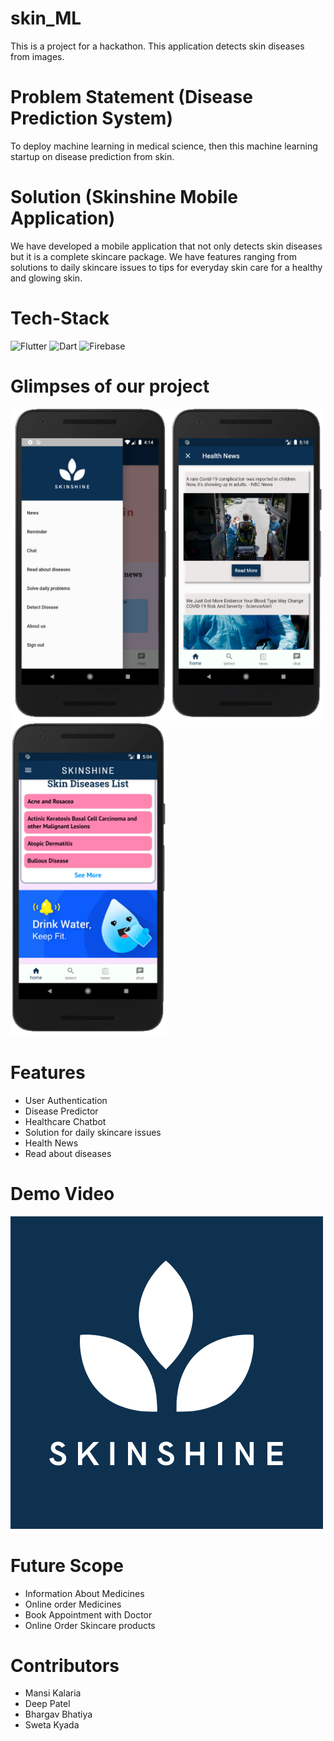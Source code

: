 # skin_ML
This is a project for a hackathon. This application detects skin diseases from images.

# Problem Statement (Disease Prediction System)
To deploy machine learning in medical science, then this machine learning startup on disease prediction from skin.

# Solution (Skinshine Mobile Application)
We have developed a mobile application that not only detects skin diseases but it is a complete skincare package. We have features ranging from solutions to daily skincare issues to tips for everyday skin care for a healthy and glowing skin.

# Tech-Stack

<img alt="Flutter" src="https://img.shields.io/badge/Flutter%20-%2302569B.svg?&style=for-the-badge&logo=Flutter&logoColor=white" />	<img alt="Dart" src="https://img.shields.io/badge/dart-%230175C2.svg?&style=for-the-badge&logo=dart&logoColor=white"/>	<img alt="Firebase" src="https://img.shields.io/badge/firebase%20-%23039BE5.svg?&style=for-the-badge&logo=firebase"/>	

# Glimpses of our project
<img alt="Flutter" src="https://github.com/Manzee1609/SkinDisease-ML-app/blob/main/images/Screenshot%202020-10-16%20at%204.14.15%20PM.png" width = "250" height = "500" /><img alt="Flutter" src="https://github.com/Manzee1609/SkinDisease-ML-app/blob/main/images/Screenshot%202020-10-16%20at%205.10.27%20PM.png" width = "250" height = "500" /><img alt="Flutter" src="https://github.com/Manzee1609/SkinDisease-ML-app/blob/main/images/Screenshot%202020-10-16%20at%205.04.37%20PM.png" width = "250" height = "500" />


# Features

* User Authentication
* Disease Predictor
* Healthcare Chatbot
* Solution for daily skincare issues
* Health News
* Read about diseases

# Demo Video

[![Watch the video](https://github.com/Manzee1609/SkinDisease-ML-app/blob/main/images/SkinShine%20with%20text.png)](https://youtu.be/rPZv_81B4R4)  

# Future Scope

* Information About Medicines
* Online order Medicines
* Book Appointment with Doctor
* Online Order Skincare products

# Contributors

* Mansi Kalaria
* Deep Patel
* Bhargav Bhatiya
* Sweta Kyada
